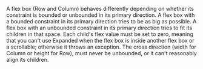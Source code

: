 A flex box (Row and Column) behaves
differently depending on whether its
constraint is bounded or unbounded in
its primary direction.
A flex box with a bounded constraint in its
primary direction tries to be as big as possible.
A flex box with an unbounded constraint
in its primary direction tries to fit its children
in that space. Each child's flex value must be
set to zero, meaning that you can't use
Expanded when the flex box is inside
another flex box or a scrollable;
otherwise it throws an exception.
The cross direction
(width for Column or height for Row),
must never be unbounded,
or it can't reasonably align its children.
